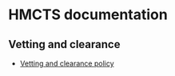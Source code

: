 # HMCTS documentation

## Vetting and clearance

-   [Vetting and clearance policy](vetting-and-clearance-policy.md)


